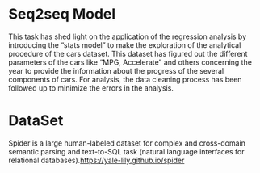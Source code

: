 # Seq2seq Model
This task has shed light on the application of the regression analysis by introducing the “stats
model” to make the exploration of the analytical procedure of the cars dataset. This dataset has
figured out the different parameters of the cars like “MPG, Accelerate” and others concerning the
year to provide the information about the progress of the several components of cars. For analysis,
the data cleaning process has been followed up to minimize the errors in the analysis.
# DataSet
Spider is a large human-labeled dataset for complex and cross-domain semantic parsing and text-to-SQL task
(natural language interfaces for relational databases).https://yale-lily.github.io/spider


